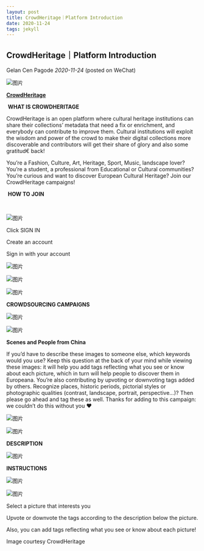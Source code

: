 ```yaml
---
layout: post
title: CrowdHeritage｜Platform Introduction
date: 2020-11-24
tags: jekyll   
---
```


## CrowdHeritage｜Platform Introduction

Gelan Cen Pagode *2020-11-24* (posted on WeChat)

![图片](https://mmbiz.qpic.cn/mmbiz_png/P2mNpaZXZMibsm8NZQVdCmTzsUjs9qWFjZSOGfrDAbpCTD8aWtzAxomCytocn2YEdfSV3zmpvYy83VTcF0C1Daw/640?wx_fmt=png&tp=webp&wxfrom=5&wx_lazy=1&wx_co=1)

**[CrowdHeritage](https://crowdheritage.eu/en)**



​                                           **WHAT IS CROWDHERITAGE** 

CrowdHeritage is an open platform where cultural heritage institutions can share their collections’ metadata that need a fix or enrichment, and everybody can contribute to improve them. Cultural institutions will exploit the wisdom and power of the crowd to make their digital collections more discoverable and contributors will get their share of glory and also some gratitud€ back! 



You’re a Fashion, Culture, Art, Heritage, Sport, Music, landscape lover?
You’re a student, a professional from Educational or Cultural communities?
You’re curious and want to discover European Cultural Heritage?
Join our CrowdHeritage campaigns!



​                                                **HOW TO JOIN** 

![图片](data:image/gif;base64,iVBORw0KGgoAAAANSUhEUgAAAAEAAAABCAYAAAAfFcSJAAAADUlEQVQImWNgYGBgAAAABQABh6FO1AAAAABJRU5ErkJggg==)

![图片](data:image/gif;base64,iVBORw0KGgoAAAANSUhEUgAAAAEAAAABCAYAAAAfFcSJAAAADUlEQVQImWNgYGBgAAAABQABh6FO1AAAAABJRU5ErkJggg==)

![图片](https://mmbiz.qpic.cn/mmbiz_jpg/P2mNpaZXZMibsm8NZQVdCmTzsUjs9qWFjMMZ72O0jYDF399Smegy2hsjWpE00nMeicUsTkGVRVAY68LdWrYl1DmQ/640?wx_fmt=jpeg&tp=webp&wxfrom=5&wx_lazy=1&wx_co=1)

Click SIGN IN

Create an account

Sign in with your account

![图片](https://mmbiz.qpic.cn/mmbiz_jpg/P2mNpaZXZMibsm8NZQVdCmTzsUjs9qWFjciaax4DzN6eeUibwBKAtNfY0pLUg3eyoatIkGKRaI2OFZvlLO9YZEFicw/640?wx_fmt=jpeg&tp=webp&wxfrom=5&wx_lazy=1&wx_co=1)

![图片](https://mmbiz.qpic.cn/mmbiz_png/P2mNpaZXZMibsm8NZQVdCmTzsUjs9qWFjukXV1t9ba3K8QoFcLLnb8hjlw2Buh9SqL3SFUXsvbtL6ucO6BessSg/640?wx_fmt=png&tp=webp&wxfrom=5&wx_lazy=1&wx_co=1)

![图片](https://mmbiz.qpic.cn/mmbiz_png/P2mNpaZXZMibsm8NZQVdCmTzsUjs9qWFjUk2UxvqY4EFrLg8VpM3BIPIRszcZsEUlEEMPuBWLP97PjCmEG2g2Wg/640?wx_fmt=png&tp=webp&wxfrom=5&wx_lazy=1&wx_co=1)



 **CROWDSOURCING CAMPAIGNS**

![图片](https://mmbiz.qpic.cn/mmbiz_png/P2mNpaZXZMibsm8NZQVdCmTzsUjs9qWFjQsl1rBrIu2elDek8cRMibhqCn0hN0RXA6Hw3K1Aqh4jL0qL8PxkSicvA/640?wx_fmt=png&tp=webp&wxfrom=5&wx_lazy=1&wx_co=1)

![图片](https://mmbiz.qpic.cn/mmbiz_png/P2mNpaZXZMibsm8NZQVdCmTzsUjs9qWFjOerFCibNDiaRgY53L3QqJPpBV0sPe0fWlwDOfVlB3vsbqoaODAl0k3ag/640?wx_fmt=png&tp=webp&wxfrom=5&wx_lazy=1&wx_co=1)

**Scenes and People from China**

If you’d have to describe these images to someone else, which keywords would you use? Keep this question at the back of your mind while viewing these images: it will help you add tags reflecting what you see or know about each picture, which in turn will help people to discover them in Europeana. You’re also contributing by upvoting or downvoting tags added by others. Recognize places, historic periods, pictorial styles or photographic qualities (contrast, landscape, portrait, perspective…)? Then please go ahead and tag these as well. Thanks for adding to this campaign: we couldn’t do this without you ❤

![图片](https://mmbiz.qpic.cn/mmbiz_png/P2mNpaZXZMibsm8NZQVdCmTzsUjs9qWFjoKJP6zlIWV0r85jau2emYq2tmskGlbdvUDBwAfIp9t9licxjibQck5icw/640?wx_fmt=png&tp=webp&wxfrom=5&wx_lazy=1&wx_co=1)

![图片](https://mmbiz.qpic.cn/mmbiz_png/P2mNpaZXZMibsm8NZQVdCmTzsUjs9qWFjqospajWXapHZKYQyBSymk2FpTg2xDFgVdSRsyRaBibChyUzx6y5fqEQ/640?wx_fmt=png&tp=webp&wxfrom=5&wx_lazy=1&wx_co=1)



**DESCRIPTION** 



![图片](https://mmbiz.qpic.cn/mmbiz_jpg/P2mNpaZXZMibsm8NZQVdCmTzsUjs9qWFjekjHV8YuibEAykYiaI7xac9fp5qDpV3ZGQjsZww4ZtvmJddI1l5ibM8AQ/640?wx_fmt=jpeg&tp=webp&wxfrom=5&wx_lazy=1&wx_co=1)



**INSTRUCTIONS**



![图片](https://mmbiz.qpic.cn/mmbiz_jpg/P2mNpaZXZMibsm8NZQVdCmTzsUjs9qWFjcNNTibwEIDdDJ7WWECFHibur51PtiajVibeDmS5dSo6vDsgpS5TlROPXEg/640?wx_fmt=jpeg&tp=webp&wxfrom=5&wx_lazy=1&wx_co=1)

![图片](https://mmbiz.qpic.cn/mmbiz_png/P2mNpaZXZMibsm8NZQVdCmTzsUjs9qWFjUuPYzrD33IHMbBiafdA2GMYGSn3c4a0rE0KrXhBGwbfFH1zPZE1Purg/640?wx_fmt=png&tp=webp&wxfrom=5&wx_lazy=1&wx_co=1)



Select a picture that interests you

Upvote or downvote the tags according to the description below the picture.

Also, you can add tags reflecting what you see or know about each picture!



Image courtesy CrowdHeritage
